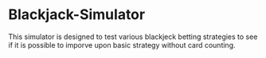 # Blackjack-Simulator
This simulator is designed to test various blackjeck betting strategies to see if it is possible to imporve upon basic strategy without card counting.
